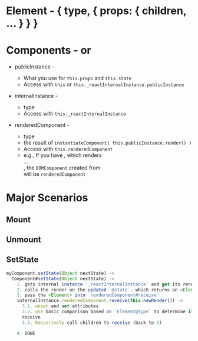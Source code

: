 # Element - { type, { props: { children, ... } } }

# Components - <CompositeComponent> or <DOMComponent>

* publicInstance -
  - What you use for `this.props` and `this.state`
  - Access with `this` or `this._reactInternalInstance.publicInstance`

* internalInstance -
  - <Component> type
  - Access with `this._reactInternalInstance`

* renderedComponent -
  - <Component> type
  - the result of `instantiateComponent(
    this.publicInstance.render()
  )`
  - Access with `this.renderedComponent`
  - e.g., If you have <App/>, which renders <div>...</div>, the `DOMComponent` created from <div> will be `renderedComponent`


# Major Scenarios

## Mount


## Unmount


## SetState

```js
myComponent.setState(Object nextState) ->
  Component#setState(Object nextState) ->
    1. gets internal instance `_reactInternalInstance` and get its renderedComponent,
    2. calls the render on the updated `@state`, which returns an <Element>,
    3. pass the <Element> into `renderedComponent#receive`
    internalInstance.renderedComponent.receive(this.newRender()) ->
      3.1. unset and set attributes
      3.2. use basic comparison based on `Element@type` to determine if the change require the <Component> to `APPEND`, `REPLACE` or `UPDATE`.
      receive
      3.3. Recusrively call children to receive (back to 3)

    4. DONE
```